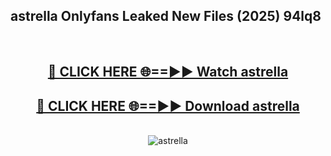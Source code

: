 <h2>astrella Onlyfans Leaked New Files (2025) 94lq8</h2>
<br>
<div align="center">
<h2><a href="https://mediafiles.top/astrella&ref=git" rel="nofollow">🔴 CLICK HERE 🌐==►► Watch astrella</a></h2>
<h2><a href="https://mediafiles.top/astrella&ref=git" rel="nofollow">🔴 CLICK HERE 🌐==►► Download astrella</a></h2>
<br>
<a href="https://mediafiles.top/astrella&ref=git" rel="nofollow" data-target="animated-image.originalLink"><img src="https://i.ibb.co.com/xMMVF88/686577567.gif" alt="astrella" style="max-width: 100%; display: inline-block;" data-target="animated-image.originalImage"></a>
</div>
<br>
<br>